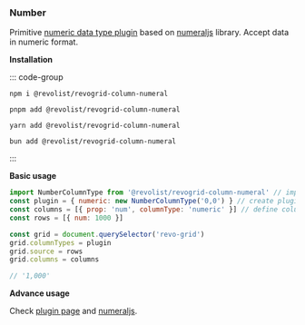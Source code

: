 ### Number

Primitive [numeric data type plugin](https://github.com/revolist/revogrid-column-numeral) based on [numeraljs](http://numeraljs.com) library.
Accept data in numeric format.

<b>Installation</b>

::: code-group

```npm
npm i @revolist/revogrid-column-numeral

```

```pnpm
pnpm add @revolist/revogrid-column-numeral
```

```yarn
yarn add @revolist/revogrid-column-numeral
```

```bun
bun add @revolist/revogrid-column-numeral
```
:::

<b>Basic usage</b>

```js
import NumberColumnType from '@revolist/revogrid-column-numeral' // import library
const plugin = { numeric: new NumberColumnType('0,0') } // create plugin entity
const columns = [{ prop: 'num', columnType: 'numeric' }] // define column type
const rows = [{ num: 1000 }]

const grid = document.querySelector('revo-grid')
grid.columnTypes = plugin
grid.source = rows
grid.columns = columns

// '1,000'
```

<b>Advance usage</b>

Check [plugin page](https://github.com/revolist/revogrid-column-numeral) and [numeraljs](http://numeraljs.com).

